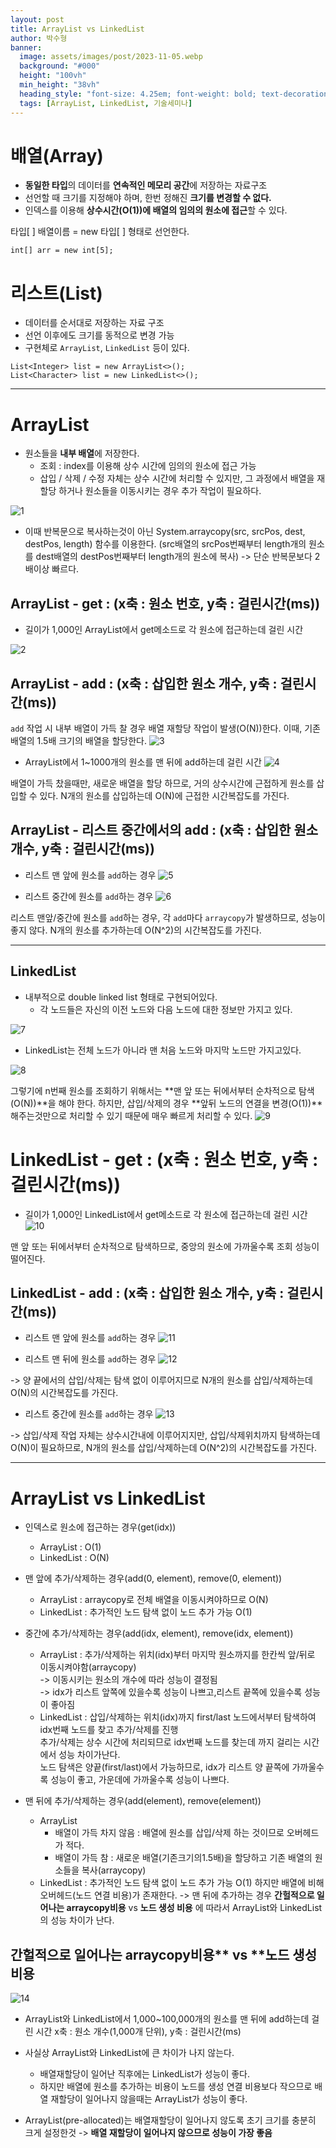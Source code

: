 ```yaml
---
layout: post
title: ArrayList vs LinkedList
author: 박수형
banner:
  image: assets/images/post/2023-11-05.webp
  background: "#000"
  height: "100vh"
  min_height: "38vh"
  heading_style: "font-size: 4.25em; font-weight: bold; text-decoration: underline"
  tags: [ArrayList, LinkedList, 기술세미나]
---
```


# 배열(Array)
- **동일한 타입**의 데이터를 **연속적인 메모리 공간**에 저장하는 자료구조
- 선언할 때 크기를 지정해야 하며, 한번 정해진 **크기를 변경할 수 없다.**
- 인덱스를 이용해 **상수시간(O(1))에 배열의 임의의 원소에 접근**할 수 있다.

타입\[ ] 배열이름 = new 타입\[ ] 형태로 선언한다.
``` 
int[] arr = new int[5];
```

# 리스트(List)
- 데이터를 순서대로 저장하는 자료 구조
- 선언 이후에도 크기를 동적으로 변경 가능
- 구현체로 `ArrayList`, `LinkedList` 등이 있다.
```
List<Integer> list = new ArrayList<>();
List<Character> list = new LinkedList<>();
```

---

# ArrayList
- 원소들을 **내부 배열**에 저장한다.
  - 조회 : index를 이용해 상수 시간에 임의의 원소에 접근 가능
  - 삽입 / 삭제 / 수정 자체는 상수 시간에 처리할 수 있지만, 그 과정에서 배열을 재할당 하거나 원소들을 이동시키는 경우 추가 작업이 필요하다.

![1](https://github.com/user-attachments/assets/a7fc2885-1e9b-4e7f-958d-a28e6b6f67e9)


- 이때 반복문으로 복사하는것이 아닌 System.arraycopy(src, srcPos, dest, destPos, length) 함수를 이용한다.
(src배열의 srcPos번째부터 length개의 원소를 dest배열의 destPos번째부터 length개의 원소에 복사)
-> 단순 반복문보다 2배이상 빠르다.


## ArrayList - get : (x축 : 원소 번호, y축 : 걸린시간(ms))

- 길이가 1,000인 ArrayList에서 get메소드로 각 원소에 접근하는데 걸린 시간

![2](https://github.com/user-attachments/assets/fbe55742-5fbb-42e8-b991-9df1d7bd5a60)




## ArrayList - add : (x축 : 삽입한 원소 개수, y축 : 걸린시간(ms))

`add` 작업 시 내부 배열이 가득 찰 경우 배열 재할당 작업이 발생(O(N))한다.
이때, 기존 배열의 1.5배 크기의 배열을 할당한다.
![3](https://github.com/user-attachments/assets/3ba12cdd-4eb0-4cb8-a5c7-4dd31cbf74c8)

- ArrayList에서 1~1000개의 원소를 맨 뒤에 add하는데 걸린 시간
![4](https://github.com/user-attachments/assets/9c12ed7c-e7b1-44af-a73c-acc57df9c34e)

배열이 가득 찼을때만, 새로운 배열을 할당 하므로, 거의 상수시간에 근접하게 원소를 삽입할 수 있다.
N개의 원소를 삽입하는데 O(N)에 근접한 시간복잡도를 가진다.

## ArrayList - 리스트 중간에서의 add : (x축 : 삽입한 원소 개수, y축 : 걸린시간(ms))

- 리스트 맨 앞에 원소를 `add`하는 경우 
![5](https://github.com/user-attachments/assets/4199807f-4e6f-455b-a1c9-f8d35a727db6)


- 리스트 중간에 원소를 `add`하는 경우
![6](https://github.com/user-attachments/assets/b41bea2c-e5e9-4750-bd03-2e1f9e1b13cf)



리스트 맨앞/중간에 원소를 `add`하는 경우, 각 `add`마다 `arraycopy`가 발생하므로, 성능이 좋지 않다.
N개의 원소를 추가하는데 O(N^2)의 시간복잡도를 가진다.

---
## LinkedList
- 내부적으로 double linked list 형태로 구현되어있다.
  - 각 노드들은 자신의 이전 노드와 다음 노드에 대한 정보만 가지고 있다.

![7](https://github.com/user-attachments/assets/94eada81-cf5b-4ef7-a229-550bf32690ac)


  - LinkedList는 전체 노드가 아니라 맨 처음 노드와 마지막 노드만 가지고있다.

![8](https://github.com/user-attachments/assets/446d1a4c-462e-4c39-a064-5738a7cf6e0b)


그렇기에 n번째 원소를 조회하기 위해서는 **맨 앞 또는 뒤에서부터 순차적으로 탐색(O(N))**을 해야 한다.
하지만, 삽입/삭제의 경우 **앞뒤 노드의 연결을 변경(O(1))**해주는것만으로 처리할 수 있기 때문에 매우 빠르게 처리할 수 있다.
![9](https://github.com/user-attachments/assets/89ff3a37-5316-4948-a78f-29bba3bb4dc0)

# LinkedList - get : (x축 : 원소 번호, y축 : 걸린시간(ms))

- 길이가 1,000인 LinkedList에서 get메소드로 각 원소에 접근하는데 걸린 시간
![10](https://github.com/user-attachments/assets/10f81e6a-2896-4eaa-bf93-c14146052aab)


맨 앞 또는 뒤에서부터 순차적으로 탐색하므로, 중앙의 원소에 가까울수록 조회 성능이 떨어진다.

## LinkedList - add : (x축 : 삽입한 원소 개수, y축 : 걸린시간(ms))

- 리스트 맨 앞에 원소를 `add`하는 경우
![11](https://github.com/user-attachments/assets/2d971a5d-797a-42fe-82a4-4c7d140150c1)

- 리스트 맨 뒤에 원소를 `add`하는 경우
![12](https://github.com/user-attachments/assets/2ebecd3f-5d5c-47cc-9b52-1ecb60e9b703)

-> 양 끝에서의 삽입/삭제는 탐색 없이 이루어지므로 N개의 원소를 삽입/삭제하는데 O(N)의 시간복잡도를 가진다.
  
- 리스트 중간에 원소를 `add`하는 경우
![13](https://github.com/user-attachments/assets/63faeffc-49d7-4895-b0d7-ec3a4ff50763)

-> 삽입/삭제 작업 자체는 상수시간내에 이루어지지만, 삽입/삭제위치까지 탐색하는데 O(N)이 필요하므로, N개의 원소를 삽입/삭제하는데 O(N^2)의 시간복잡도를 가진다.


---
# ArrayList vs LinkedList

- 인덱스로 원소에 접근하는 경우(get(idx))
  - ArrayList : O(1)
  - LinkedList : O(N)


- 맨 앞에 추가/삭제하는 경우(add(0, element), remove(0, element))
  - ArrayList : arraycopy로 전체 배열을 이동시켜야하므로 O(N)
  - LinkedList : 추가적인 노드 탐색 없이 노드 추가 가능 O(1)
  
- 중간에 추가/삭제하는 경우(add(idx, element), remove(idx, element))
  - ArrayList : 추가/삭제하는 위치(idx)부터 마지막 원소까지를 한칸씩 앞/뒤로 이동시켜야함(arraycopy)<br>
-> 이동시키는 원소의 개수에 따라 성능이 결정됨<br>
-> idx가 리스트 앞쪽에 있을수록 성능이 나쁘고,리스트 끝쪽에 있을수록 성능이 좋아짐
  - LinkedList : 삽입/삭제하는 위치(idx)까지 first/last 노드에서부터 탐색하여 idx번째 노드를 찾고 추가/삭제를 진행<br>
추가/삭제는 상수 시간에 처리되므로 idx번째 노드를 찾는데 까지 걸리는 시간에서 성능 차이가난다.<br>
노드 탐색은 양끝(first/last)에서 가능하므로, idx가 리스트 양 끝쪽에 가까울수록 성능이 좋고, 가운데에 가까울수록 성능이 나쁘다.

- 맨 뒤에 추가/삭제하는 경우(add(element), remove(element))
  - ArrayList
    - 배열이 가득 차지 않음 : 배열에 원소를 삽입/삭제 하는 것이므로 오버헤드가 적다.
    - 배열이 가득 참 : 새로운 배열(기존크기의1.5배)을 할당하고 기존 배열의 원소들을 복사(arraycopy)
  - LinkedList : 추가적인 노드 탐색 없이 노드 추가 가능 O(1) 하지만 배열에 비해 오버헤드(노드 연결 비용)가 존재한다.
-> 맨 뒤에 추가하는 경우 **간헐적으로 일어나는 arraycopy비용** vs **노드 생성 비용** 에 따라서 ArrayList와 LinkedList의 성능 차이가 난다.

## 간헐적으로 일어나는 arraycopy비용** vs **노드 생성 비용

![14](https://github.com/user-attachments/assets/d7002ad5-4828-4591-a90d-9a8fc264c5d0)


- ArrayList와 LinkedList에서 1,000~100,000개의 원소를 맨 뒤에 add하는데 걸린 시간
x축 : 원소 개수(1,000개 단위), y축 : 걸린시간(ms)

- 사실상 ArrayList와 LinkedList에 큰 차이가 나지 않는다.
  - 배열재할당이 일어난 직후에는 LinkedList가 성능이 좋다.
  - 하지만 배열에 원소를 추가하는 비용이 노드를 생성 연결 비용보다 작으므로 배열 재할당이 일어나지 않을때는 ArrayList가 성능이 좋다.
- ArrayList(pre-allocated)는 배열재할당이 일어나지 않도록 초기 크기를 충분히 크게 설정한것
-> **배열 재할당이 일어나지 않으므로 성능이 가장 좋음** 

